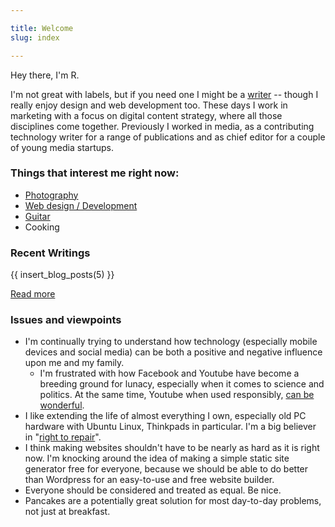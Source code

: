 ```yaml
---

title: Welcome
slug: index

---
```

   
Hey there, I'm R.

I'm not great with labels, but if you need one I might be a [writer](/writing.html) -- though I really enjoy design and web development too. These days I work in marketing with a focus on digital content strategy, where all those disciplines come together. Previously I worked in media, as a contributing technology writer for a range of publications and as chief editor for a couple of young media startups.

### Things that interest me right now:

*   [Photography](/photography.html)
*   [Web design / Development](/tags/web-development.html)
*   [Guitar](/tags/guitar.html)
*   Cooking

### Recent Writings

{{ insert_blog_posts(5) }}

[Read more](/posts.html)

### Issues and viewpoints

*   I'm continually trying to understand how technology (especially mobile devices and social media) can be both a positive and negative influence upon me and my family.
    *   I'm frustrated with how Facebook and Youtube have become a breeding ground for lunacy, especially when it comes to science and politics. At the same time, Youtube when used responsibly, [can be wonderful](/projects.html#fugu).
*   I like extending the life of almost everything I own, especially old PC hardware with Ubuntu Linux, Thinkpads in particular. I'm a big believer in "[right to repair](https://www.ifixit.com/Right-to-Repair/Intro)".
*   I think making websites shouldn't have to be nearly as hard as it is right now. I'm knocking around the idea of making a simple static site generator free for everyone, because we should be able to do better than Wordpress for an easy-to-use and free website builder.
*   Everyone should be considered and treated as equal. Be nice. 
*   Pancakes are a potentially great solution for most day-to-day problems, not just at breakfast.
